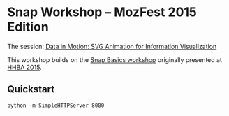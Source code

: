 # Snap Workshop – MozFest 2015 Edition
The session: [Data in Motion: SVG Animation for Information Visualization](https://2015.mozillafestival.org/sessions)

This workshop builds on the [Snap Basics workshop](https://github.com/julia67/snap-basics) originally presented at [HHBA 2015](https://hackshackersbamediaparty2015.sched.org/event/1132f79660b2ca8ae39fbcd75a53c0dc#.Vd9kmrxViko).

## Quickstart
	python -m SimpleHTTPServer 8000
